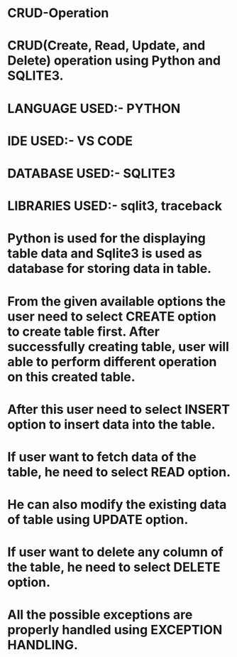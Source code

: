 # CRUD-Operation
# CRUD(Create, Read, Update, and Delete) operation using Python and SQLITE3.

# LANGUAGE USED:- PYTHON 
# IDE USED:- VS CODE
# DATABASE USED:- SQLITE3
# LIBRARIES USED:- sqlit3, traceback

# Python is used for the displaying table data and Sqlite3 is used as database for storing data in table.

# From the given available options the user need to select CREATE option to create table first. After successfully creating table, user will able to perform different operation on this created table.
# After this user need to select INSERT option to insert data into the table.
# If user want to fetch data of the table, he need to select READ option.
# He can also modify the existing data of table using UPDATE option.
# If user want to delete any column of the table, he need to select DELETE option. 

# All the possible exceptions are properly handled using EXCEPTION HANDLING.
